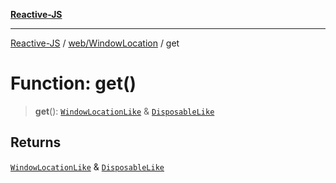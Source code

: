[**Reactive-JS**](../../../README.md)

***

[Reactive-JS](../../../README.md) / [web/WindowLocation](../README.md) / get

# Function: get()

> **get**(): [`WindowLocationLike`](../../interfaces/WindowLocationLike.md) & [`DisposableLike`](../../../utils/interfaces/DisposableLike.md)

## Returns

[`WindowLocationLike`](../../interfaces/WindowLocationLike.md) & [`DisposableLike`](../../../utils/interfaces/DisposableLike.md)
